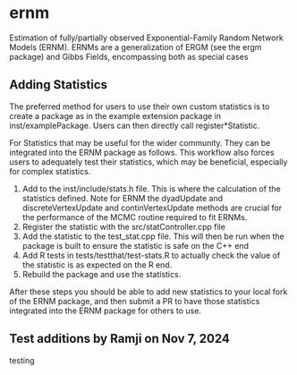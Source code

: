 # ernm
Estimation of fully/partially observed Exponential-Family Random     Network Models (ERNM). ERNMs are a generalization of ERGM (see the ergm     package) and Gibbs Fields, encompassing both as special cases


## Adding Statistics

The preferred method for users to use their own custom statistics is to create a package as in the example extension package in inst/examplePackage. Users can then directly call register*Statistic.

For Statistics that may be useful for the wider community. They can be integrated into the ERNM package as follows. This workflow also forces users to adequately test their statistics, which may be beneficial, especially for complex statistics.
1. Add to the inst/include/stats.h file. This is where the calculation of the statistics defined. Note for ERNM the dyadUpdate and discreteVertexUpdate and continVertexUpdate methods are crucial for the performance of the MCMC routine required to fit ERNMs.
2. Register the statistic with the src/statController.cpp file
3. Add the statistic to the test_stat.cpp file. This will then be run when the package is built to ensure the statistic is safe on the C++ end 
4. Add R tests in tests/testthat/test-stats.R to actually check the value of the statistic is as expected on the R end.
5. Rebuild the package and use the statistics.

After these steps you should be able to add new statistics to your local fork of the ERNM package, and then submit a PR to have those statistics integrated into the ERNM package for others to use.

## Test additions by Ramji on Nov 7, 2024
testing